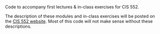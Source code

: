 Code to accompany first lectures & in-class exercises for CIS 552. 

The description of these modules and in-class exercises will be posted on the
[CIS 552
website](https://www.cis.upenn.edu/~cis552/current/schedule.html). Most of
this code will not make sense without these descriptions.

